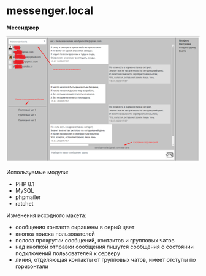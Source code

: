 # messenger.local
**Месенджер**

![Окно чатов](/application/images/demo1.png)

Используемые модули:
* PHP 8.1
* MySQL
* phpmailer
* ratchet

Изменения исходного макета:
* сообщения контакта окрашены в серый цвет
* кнопка поиска пользователей
* полоса прокрутки сообщений, контактов и групповых чатов
* над кнопкой отправки сообщения пишутся сообщения о состоянии подключений пользователей к серверу
* линия, отделяющая контакты от групповых чатов, имеет отступы по горизонтали
